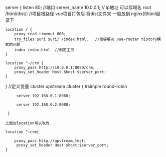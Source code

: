 

server {
    listen 80; //端口
    server_name 10.0.0.1; // ip地址 可以写域名
    root /html/dist/;  //项目根路径   vue项目打包后 将dist文件夹 一般放到  nginx的html目录下

    location / {
        proxy_read_timeout 600;
        try_files $uri $uri/ /index.html;   //能够解决 vue-router history模式的问题
        index index.html  //制定主页 
    }

    location ^~/crm {
        proxy_pass http://10.0.0.1:8080/crm;
        proxy_set_header Host $host:$server_port;
    }
}
//定义变量 cluster
upstream cluster {
         #simple round-robin

         server 192.168.0.1:8080;

         server 192.168.0.2:8080;

     }
     
    上面的location可以改为
    
    location ^~crm{
    
        proxy_pass http://upstream_test;
         proxy_set_header Host $host:$server_port;
    }
